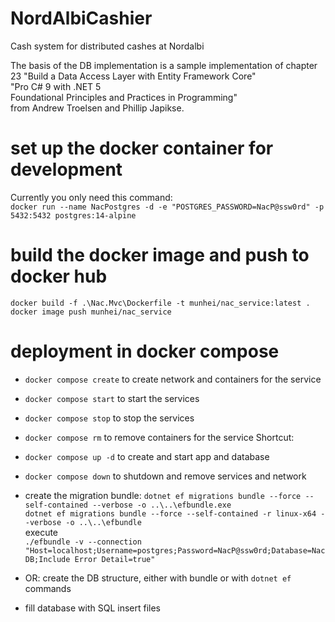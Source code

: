 # NordAlbiCashier
Cash system for distributed cashes at Nordalbi

The basis of the DB implementation is a sample implementation of chapter 23 "Build a Data Access Layer with Entity Framework Core"  
"Pro C# 9 with .NET 5  
Foundational Principles and Practices in Programming"  
from Andrew Troelsen and Phillip Japikse.

# set up the docker container for development
Currently you only need this command:  
`docker run --name NacPostgres -d -e "POSTGRES_PASSWORD=NacP@ssw0rd" -p 5432:5432 postgres:14-alpine`  

# build the docker image and push to docker hub
`docker build -f .\Nac.Mvc\Dockerfile -t munhei/nac_service:latest .`
`docker image push munhei/nac_service`

# deployment in docker compose
- `docker compose create` to create network and containers for the service
- `docker compose start` to start the services
- `docker compose stop` to stop the services
- `docker compose rm` to remove containers for the service
Shortcut:
- `docker compose up -d` to create and start app and database  
- `docker compose down` to shutdown and remove services and network

- create the migration bundle: 
  `dotnet ef migrations bundle --force --self-contained --verbose -o ..\..\efbundle.exe`  
  `dotnet ef migrations bundle --force --self-contained -r linux-x64 --verbose -o ..\..\efbundle`  
  execute  
  `./efbundle -v --connection "Host=localhost;Username=postgres;Password=NacP@ssw0rd;Database=NacDB;Include Error Detail=true"`
- OR: create the DB structure, either with bundle or with `dotnet ef` commands
- fill database with SQL insert files
